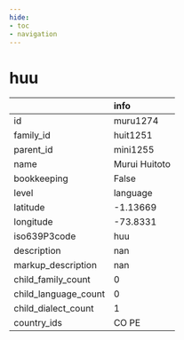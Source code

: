```yaml
---
hide:
- toc
- navigation
---
```

# huu
|                      | info          |
|:---------------------|:--------------|
| id                   | muru1274      |
| family_id            | huit1251      |
| parent_id            | mini1255      |
| name                 | Murui Huitoto |
| bookkeeping          | False         |
| level                | language      |
| latitude             | -1.13669      |
| longitude            | -73.8331      |
| iso639P3code         | huu           |
| description          | nan           |
| markup_description   | nan           |
| child_family_count   | 0             |
| child_language_count | 0             |
| child_dialect_count  | 1             |
| country_ids          | CO PE         |